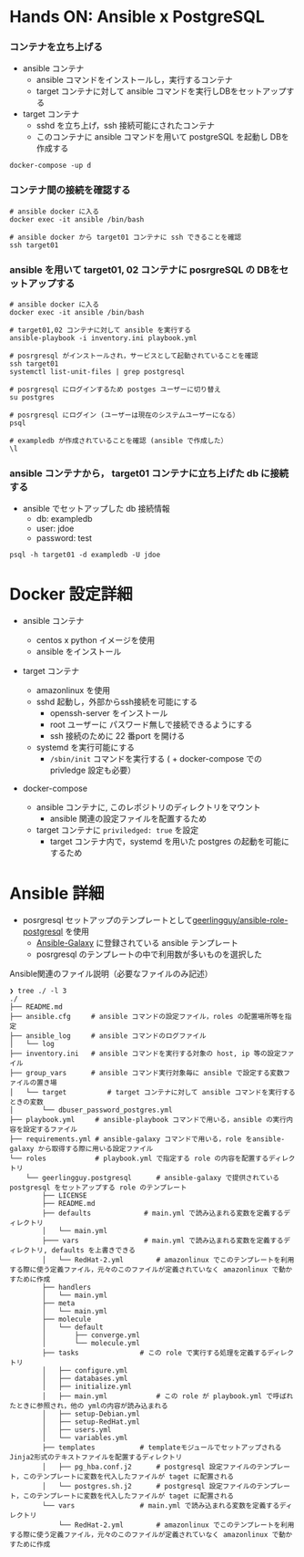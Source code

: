 
# Hands ON: Ansible x PostgreSQL

###  コンテナを立ち上げる
- ansible コンテナ
    - ansible コマンドをインストールし，実行するコンテナ
    - target コンテナに対して ansible コマンドを実行しDBをセットアップする
- target コンテナ
    - sshd を立ち上げ，ssh 接続可能にされたコンテナ
    - このコンテナに ansible コマンドを用いて postgreSQL を起動し DBを作成する

```
docker-compose -up d
```


### コンテナ間の接続を確認する

```
# ansible docker に入る
docker exec -it ansible /bin/bash

# ansible docker から target01 コンテナに ssh できることを確認
ssh target01

```

### ansible を用いて target01, 02 コンテナに posrgreSQL の DBをセットアップする

```
# ansible docker に入る
docker exec -it ansible /bin/bash

# target01,02 コンテナに対して ansible を実行する
ansible-playbook -i inventory.ini playbook.yml

# posrgresql がインストールされ，サービスとして起動されていることを確認
ssh target01
systemctl list-unit-files | grep postgresql

# posrgresql にログインするため postges ユーザーに切り替え
su postgres

# posrgresql にログイン (ユーザーは現在のシステムユーザーになる）
psql

# exampledb が作成されていることを確認 (ansible で作成した）
\l
```

### ansible コンテナから， target01 コンテナに立ち上げた db に接続する
- ansible でセットアップした db 接続情報
    - db: exampledb
    - user: jdoe
    - password: test

```
psql -h target01 -d exampledb -U jdoe
```


# Docker 設定詳細

- ansible コンテナ
    - centos x python イメージを使用
    - ansible をインストール

- target コンテナ
    - amazonlinux を使用
    - sshd 起動し，外部からssh接続を可能にする
        - openssh-server をインストール
        - root ユーザーに パスワード無しで接続できるようにする
        - ssh 接続のために 22 番port を開ける
    - systemd を実行可能にする
        - `/sbin/init` コマンドを実行する ( + docker-compose での privledge 設定も必要）

- docker-compose
    - ansible コンテナに, このレポジトリのディレクトリをマウント
        - ansible 関連の設定ファイルを配置するため
    - target コンテナに `priviledged: true` を設定
        - target コンテナ内で，systemd を用いた postgres の起動を可能にするため

# Ansible 詳細

- posrgresql セットアップのテンプレートとして[geerlingguy/ansible-role-postgresql](https://github.com/geerlingguy/ansible-role-postgresql) を使用
    - [Ansible-Galaxy](https://galaxy.ansible.com/) に登録されている ansible テンプレート
    - posrgresql のテンプレートの中で利用数が多いものを選択した

Ansible関連のファイル説明（必要なファイルのみ記述）

```
❯ tree ./ -l 3
./
├── README.md
├── ansible.cfg     # ansible コマンドの設定ファイル，roles の配置場所等を指定
├── ansible_log     # ansible コマンドのログファイル
│   └── log
├── inventory.ini   # ansible コマンドを実行する対象の host, ip 等の設定ファイル
├── group_vars      # ansible コマンド実行対象毎に ansible で設定する変数ファイルの置き場
│   └── target          # target コンテナに対して ansible コマンドを実行するときの変数
│       └── dbuser_password_postgres.yml
├── playbook.yml     # ansible-playbook コマンドで用いる，ansible の実行内容を設定するファイル
├── requirements.yml # ansible-galaxy コマンドで用いる，role をansible-galaxy から取得する際に用いる設定ファイル
└── roles            # playbook.yml で指定する role の内容を配置するディレクトリ
    └── geerlingguy.postgresql      # ansible-galaxy で提供されている postgresql をセットアップする role のテンプレート
        ├── LICENSE
        ├── README.md
        ├── defaults             # main.yml で読み込まれる変数を定義するディレクトリ
        │   └── main.yml
        ├─── vars                # main.yml で読み込まれる変数を定義するディレクトリ, defaults を上書きできる
        │   └── RedHat-2.yml        # amazonlinux でこのテンプレートを利用する際に使う定義ファイル，元々のこのファイルが定義されていなく amazonlinux で動かすために作成
        ├── handlers
        │   └── main.yml
        ├── meta
        │   └── main.yml
        ├── molecule
        │   └── default
        │       ├── converge.yml
        │       └── molecule.yml
        ├── tasks               # この role で実行する処理を定義するディレクトリ
        │   ├── configure.yml
        │   ├── databases.yml
        │   ├── initialize.yml
        │   ├── main.yml            # この role が playbook.yml で呼ばれたときに参照され，他の ymlの内容が読み込まれる
        │   ├── setup-Debian.yml
        │   ├── setup-RedHat.yml
        │   ├── users.yml
        │   └── variables.yml
        ├── templates           # templateモジュールでセットアップされるJinja2形式のテキストファイルを配置するディレクトリ
        │   ├── pg_hba.conf.j2      # postgresql 設定ファイルのテンプレート，このテンプレートに変数を代入したファイルが taget に配置される
        │   └── postgres.sh.j2      # postgresql 設定ファイルのテンプレート，このテンプレートに変数を代入したファイルが taget に配置される
        └── vars                # main.yml で読み込まれる変数を定義するディレクトリ
            └── RedHat-2.yml        # amazonlinux でこのテンプレートを利用する際に使う定義ファイル，元々のこのファイルが定義されていなく amazonlinux で動かすために作成
```




